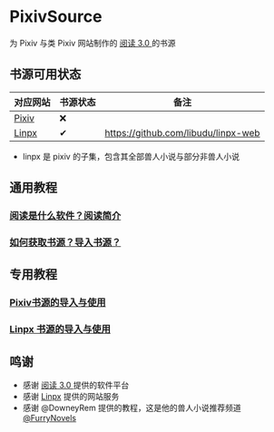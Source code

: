 # PixivSource

为 Pixiv 与类 Pixiv 网站制作的 [阅读 3.0 ](https://github.com/gedoor/legado) 的书源

## 书源可用状态

| 对应网站 | 书源状态 | 备注 |
| ----- | -------- | ------------------------------------------------------ |
| [Pixiv](https://www.pixiv.net/) | ❌       |   |
| [Linpx](https://linpx.linpicio.com/) | ✔        | https://github.com/libudu/linpx-web |

- linpx 是 pixiv 的子集，包含其全部兽人小说与部分非兽人小说

## 通用教程

### [阅读是什么软件？阅读简介](https://github.com/DowneyRem/PixivSource/blob/main/doc/Legado.md)

### [如何获取书源？导入书源？](https://github.com/DowneyRem/PixivSource/blob/main/doc/Import.md)



## 专用教程

### [Pixiv书源的导入与使用](https://github.com/DowneyRem/PixivSource/blob/main/doc/Pixiv.md)

### [Linpx 书源的导入与使用](https://github.com/DowneyRem/PixivSource/blob/main/doc/Linpx.md)



## 鸣谢

- 感谢 [阅读 3.0 ](https://github.com/gedoor/legado) 提供的软件平台
- 感谢 [Linpx](https://github.com/libudu/linpx-web) 提供的网站服务
- 感谢 @DowneyRem 提供的教程，这是他的兽人小说推荐频道 [@FurryNovels](https://t.me/FurryNovels)

